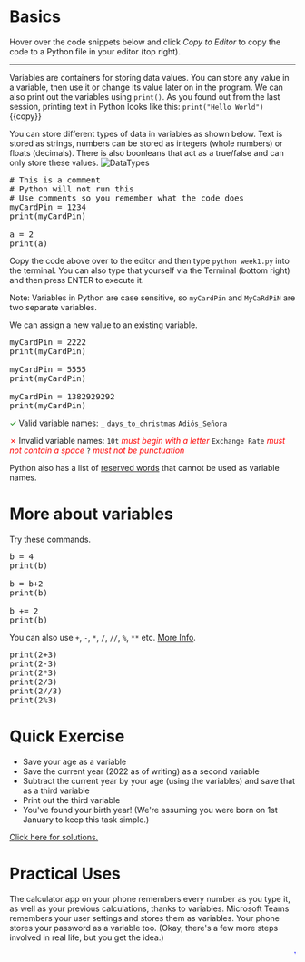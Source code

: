 # Basics
Hover over the code snippets below and click *Copy to Editor* to copy the code to a Python file in your editor (top right).
<hr>


Variables are containers for storing data values. You can store any value in a variable, then use it or change its value later on in the program. We can also print out the variables using ```print()```. As you found out from the last session, printing text in Python looks like this: `print("Hello World")`{{copy}}

You can store different types of data in variables as shown below. Text is stored as strings, numbers can be stored as integers (whole numbers) or floats (decimals). There is also boonleans that act as a true/false and can only store these values. 
![DataTypes](./assets/data-types.png)

<pre class="file" data-filename="week1.py" data-target="replace">
# This is a comment
# Python will not run this
# Use comments so you remember what the code does
myCardPin = 1234
print(myCardPin)

a = 2
print(a)
</pre>

Copy the code above over to the editor and then type 
`python week1.py` into the terminal. You can also type that yourself via the Terminal (bottom right) and then press ENTER to execute it.

Note: Variables in Python are case sensitive, so ```myCardPin``` and ```MyCaRdPiN``` are two separate variables.

We can assign a new value to an existing variable.

<pre class="file" data-filename="week1.py" data-target="replace">
myCardPin = 2222
print(myCardPin)

myCardPin = 5555
print(myCardPin)

myCardPin = 1382929292
print(myCardPin)
</pre>

<span style="color:green">✓</span> Valid variable names: ```_``` ```days_to_christmas``` ```Adiós_Señora```

<span style="color:red">✗</span> Invalid variable names: ```10t``` *<span style="color:red">must begin with a letter</span>* ```Exchange Rate``` *<span style="color:red">must not contain a space</span>* ```?``` *<span style="color:red">must not be punctuation</span>*

Python also has a list of [reserved words](https://www.w3schools.com/python/python_ref_keywords.asp) that cannot be used as variable names.

# More about variables
Try these commands.

<pre class="file" data-filename="week1.py" data-target="replace">
b = 4
print(b)

b = b+2
print(b)

b += 2
print(b)
</pre>

You can also use ```+```, ```-```, ```*```, ```/```, ```//```, ```%```, ```**``` etc. [More Info](https://www.w3schools.com/python/python_operators.asp).

<pre class="file" data-filename="week1.py" data-target="replace">
print(2+3)
print(2-3)
print(2*3)
print(2/3)
print(2//3)
print(2%3)
</pre>

# Quick Exercise
- Save your age as a variable
- Save the current year (2022 as of writing) as a second variable
- Subtract the current year by your age (using the variables) and save that as a third variable
- Print out the third variable
- You've found your birth year! (We're assuming you were born on 1st January to keep this task simple.)

[Click here for solutions.](https://gitlabce.tools.aws.vodafone.com/vodafonecodingclub/Crash-Course/-/blob/master/Python%20Solutions/Week%201.md)

# Practical Uses
The calculator app on your phone remembers every number as you type it, as well as your previous calculations, thanks to variables. Microsoft Teams remembers your user settings and stores them as variables. Your phone stores your password as a variable too. (Okay, there's a few more steps involved in real life, but you get the idea.)

<marquee style='color: blue;'><b>Yay you've completed part 1!</b></marquee>
